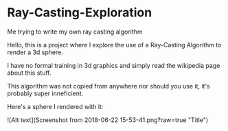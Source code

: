 # Ray-Casting-Exploration
Me trying to write my own ray casting algorithm

Hello, this is a project where I explore the use of a Ray-Casting Algorithm to render a 3d sphere.

I have no formal training in 3d graphics and simply read the wikipedia page about this stuff.

This algorithm was not copied from anywhere nor should you use it, it's probably super inneficient.

Here's a sphere I rendered with it:

![Alt text](Screenshot from 2018-06-22 15-53-41.png?raw=true "Title")
